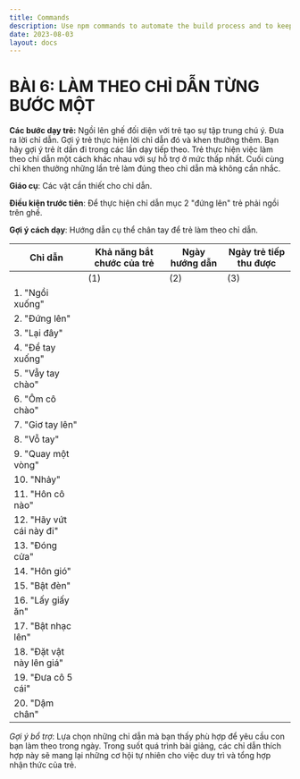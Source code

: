 ```yaml
---
title: Commands
description: Use npm commands to automate the build process and to keep track of dependencies.
date: 2023-08-03
layout: docs
---
```

# BÀI 6: LÀM THEO CHỈ DẪN TỪNG BƯỚC MỘT

**Các bước dạy trẻ:**
Ngồi lên ghế đối diện với trẻ tạo sự tập trung chú ý. Đưa ra lời chỉ dẫn. Gợi ý trẻ thực hiện lời chỉ dẫn đó và khen thưởng thêm. Bạn hãy gợi ý trẻ ít dần đi trong các lần dạy tiếp theo. Trẻ thực hiện việc làm theo chỉ dẫn một cách khác nhau với sự hỗ trợ ở mức thấp nhất. Cuối cùng chỉ khen thưởng những lần trẻ làm đúng theo chỉ dẫn mà không cần nhắc.

**Giáo cụ**: Các vật cần thiết cho chỉ dẫn.

**Điều kiện trước tiên**: Để thực hiện chỉ dẫn mục 2 "đứng lên" trẻ phải ngồi trên ghế.

**Gợi ý cách dạy**: Hướng dẫn cụ thể chân tay để trẻ làm theo chỉ dẫn.

| Chỉ dẫn | Khả năng bắt chước của trẻ | Ngày hướng dẫn | Ngày trẻ tiếp thu được |
|---------|---------------------------|----------------|---------------------|
|         | (1) | (2) | (3) |                |                     |
| 1. "Ngồi xuống" |     |     |     |                |                     |
| 2. "Đứng lên"   |     |     |     |                |                     |
| 3. "Lại đây"    |     |     |     |                |                     |
| 4. "Để tay xuống" |     |     |     |                |                     |
| 5. "Vẫy tay chào" |     |     |     |                |                     |
| 6. "Ôm cô chào" |     |     |     |                |                     |
| 7. "Giơ tay lên" |     |     |     |                |                     |
| 8. "Vỗ tay" |     |     |     |                |                     |
| 9. "Quay một vòng" |     |     |     |                |                     |
| 10. "Nhảy" |     |     |     |                |                     |
| 11. "Hôn cô nào" |     |     |     |                |                     |
| 12. "Hãy vứt cái này đi" |     |     |     |                |                     |
| 13. "Đóng cửa" |     |     |     |                |                     |
| 14. "Hôn gió" |     |     |     |                |                     |
| 15. "Bật đèn" |     |     |     |                |                     |
| 16. "Lấy giấy ăn" |     |     |     |                |                     |
| 17. "Bật nhạc lên" |     |     |     |                |                     |
| 18. "Đặt vật này lên giá" |     |     |     |                |                     |
| 19. "Đưa cô 5 cái" |     |     |     |                |                     |
| 20. "Dậm chân" |     |     |     |                |                     |

*Gợi ý bổ trợ*: Lựa chọn những chỉ dẫn mà bạn thấy phù hợp để yêu cầu con bạn làm theo trong ngày. Trong suốt quá trình bài giảng, các chỉ dẫn thích hợp này sẽ mang lại những cơ hội tự nhiên cho việc duy trì và tổng hợp nhận thức của trẻ.
